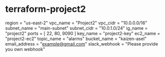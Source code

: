 # terraform-project2

region = "us-east-2"
vpc_name = "Project2"
vpc_cidr = "10.0.0.0/16"
subnet_name = "main-subnet"
subnet_cidr = "10.0.1.0/24"
ig_name = "project2"
ports = [ 22, 80, 9090 ]
key_name = "project2-key"
ec2_name = "project2-ec2"
topic_name = "alarms"
bucket_name = "kaizen-asel"
email_address = "example@gmail.com"
slack_webhook = "Please provide you own webhook"